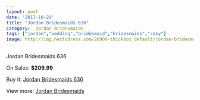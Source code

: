 ```yaml
---
layout: post
date: '2017-10-29'
title: "Jordan Bridesmaids 636"
category:  Jordan Bridesmaids
tags: ["jordan","wedding","bridesmaid","bridesmaids","rosy"]
image: http://img.hectodress.com/26909-thickbox_default/jordan-bridesmaids-636.jpg
---
```

Jordan Bridesmaids 636

On Sales: **$209.99**
<a href="https://www.hectodress.com/-jordan-bridesmaids/12510-jordan-bridesmaids-636.html"><amp-img layout="responsive" width="600" height="600" src="//img.hectodress.com/26909-thickbox_default/jordan-bridesmaids-636.jpg" alt="Jordan Bridesmaids 636 0" /></a>

Buy it: [Jordan Bridesmaids 636](https://www.hectodress.com/-jordan-bridesmaids/12510-jordan-bridesmaids-636.html "Jordan Bridesmaids 636")

View more: [ Jordan Bridesmaids](https://www.hectodress.com/191--jordan-bridesmaids " Jordan Bridesmaids")